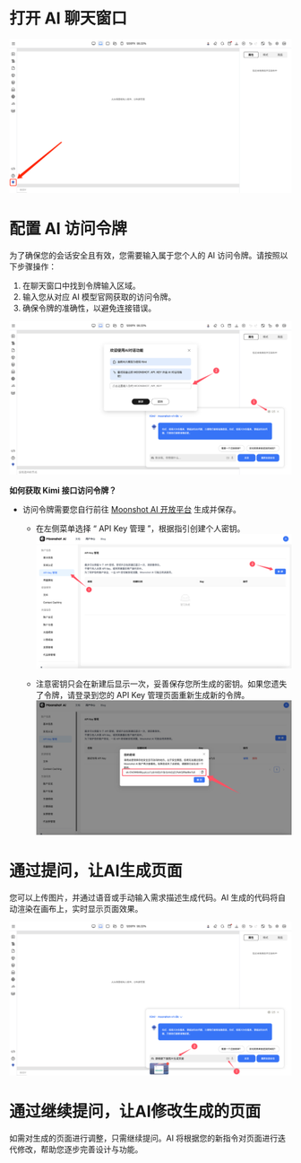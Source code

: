 # 打开 AI 聊天窗口

![robot_process1.png](image/robot_process1.png)


# 配置 AI 访问令牌

为了确保您的会话安全且有效，您需要输入属于您个人的 AI 访问令牌。请按照以下步骤操作：

1. 在聊天窗口中找到令牌输入区域。
2. 输入您从对应 AI 模型官网获取的访问令牌。
3. 确保令牌的准确性，以避免连接错误。

![robot_process2.png](image/robot_process2.png)

**如何获取 Kimi 接口访问令牌？**

- 访问令牌需要您自行前往 [Moonshot AI 开放平台](https://platform.moonshot.cn/console/api-keys) 生成并保存。
  - 在左侧菜单选择 “ API Key 管理 ”，根据指引创建个人密钥。
    ![key_process1.png](image/key_process1.png)

  - 注意密钥只会在新建后显示一次，妥善保存您所生成的密钥。如果您遗失了令牌，请登录到您的 API Key 管理页面重新生成新的令牌。
    ![key_process2.png](image/key_process2.png)


# 通过提问，让AI生成页面

您可以上传图片，并通过语音或手动输入需求描述生成代码。AI 生成的代码将自动渲染在画布上，实时显示页面效果。

![img_1.png](image/robot_process3.png)


# 通过继续提问，让AI修改生成的页面

如需对生成的页面进行调整，只需继续提问。AI 将根据您的新指令对页面进行迭代修改，帮助您逐步完善设计与功能。
